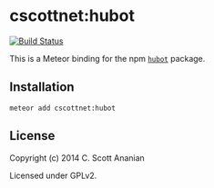 # cscottnet:hubot
[![Build Status](https://travis-ci.org/cscott/meteor-hubot.svg?branch=master)](https://travis-ci.org/cscott/meteor-hubot)

This is a Meteor binding for the npm
[`hubot`](https://www.npmjs.org/package/hubot) package.

## Installation
```
meteor add cscottnet:hubot
```

## License

Copyright (c) 2014 C. Scott Ananian

Licensed under GPLv2.
